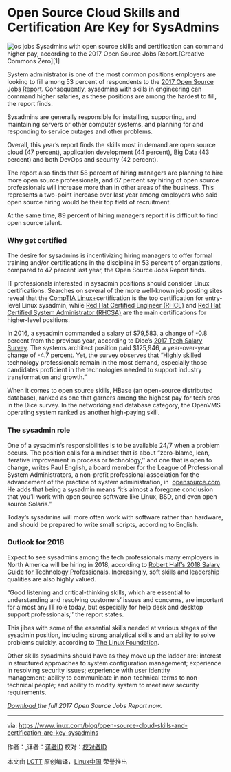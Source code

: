 Open Source Cloud Skills and Certification Are Key for SysAdmins
============================================================


![os jobs](https://www.linux.com/sites/lcom/files/styles/rendered_file/public/open-house-sysadmin.jpg?itok=i5FHc3lu "os jobs")
Sysadmins with open source skills and certification can command higher pay, according to the 2017 Open Source Jobs Report.[Creative Commons Zero][1]

System administrator is one of the most common positions employers are looking to fill among 53 percent of respondents to the [2017 Open Source Jobs Report][3]. Consequently, sysadmins with skills in engineering can command higher salaries, as these positions are among the hardest to fill, the report finds.

Sysadmins are generally responsible for installing, supporting, and maintaining servers or other computer systems, and planning for and responding to service outages and other problems.

Overall, this year’s report finds the skills most in demand are open source cloud (47 percent), application development (44 percent), Big Data (43 percent) and both DevOps and security (42 percent).

The report also finds that 58 percent of hiring managers are planning to hire more open source professionals, and 67 percent say hiring of open source professionals will increase more than in other areas of the business. This represents a two-point increase over last year among employers who said open source hiring would be their top field of recruitment.

At the same time, 89 percent of hiring managers report it is difficult to find open source talent.

### Why get certified

The desire for sysadmins is incentivizing hiring managers to offer formal training and/or certifications in the discipline in 53 percent of organizations, compared to 47 percent last year, the Open Source Jobs Report finds.

IT professionals interested in sysadmin positions should consider Linux certifications. Searches on several of the more well-known job posting sites reveal that the [CompTIA Linux+][4]certification is the top certification for entry-level Linux sysadmin, while [Red Hat Certified Engineer (RHCE)][5] and [Red Hat Certified System Administrator (RHCSA)][6] are the main certifications for higher-level positions.

In 2016, a sysadmin commanded a salary of $79,583, a change of -0.8 percent from the previous year, according to Dice’s [2017 Tech Salary Survey][7]. The systems architect position paid $125,946, a year-over-year change of -4.7 percent. Yet, the survey observes that “Highly skilled technology professionals remain in the most demand, especially those candidates proficient in the technologies needed to support industry transformation and growth.”

When it comes to open source skills, HBase (an open-source distributed database), ranked as one that garners among the highest pay for tech pros in the Dice survey. In the networking and database category, the OpenVMS operating system ranked as another high-paying skill.

### The sysadmin role

One of a sysadmin’s responsibilities is to be available 24/7 when a problem occurs. The position calls for a mindset that is about “zero-blame, lean, iterative improvement in process or technology,’’ and one that is open to change, writes Paul English, a board member for the League of Professional System Administrators, a non-profit professional association for the advancement of the practice of system administration, in  [opensource.com][8]. He adds that being a sysadmin means “it’s almost a foregone conclusion that you’ll work with open source software like Linux, BSD, and even open source Solaris.”

Today’s sysadmins will more often work with software rather than hardware, and should be prepared to write small scripts, according to English.

### Outlook for 2018

Expect to see sysadmins among the tech professionals many employers in North America will be hiring in 2018, according to [Robert Half’s 2018 Salary Guide for Technology Professionals][9]. Increasingly, soft skills and leadership qualities are also highly valued.

“Good listening and critical-thinking skills, which are essential to understanding and resolving customers’ issues and concerns, are important for almost any IT role today, but especially for help desk and desktop support professionals,’’ the report states.

This jibes with some of the essential skills needed at various stages of the sysadmin position, including strong analytical skills and an ability to solve problems quickly, according to [The Linux Foundation][10].

Other skills sysadmins should have as they move up the ladder are: interest in structured approaches to system configuration management; experience in resolving security issues; experience with user identity management; ability to communicate in non-technical terms to non-technical people; and ability to modify system to meet new security requirements.

 _[Download ][11]the full 2017 Open Source Jobs Report now._

--------------------------------------------------------------------------------

via: https://www.linux.com/blog/open-source-cloud-skills-and-certification-are-key-sysadmins

作者：[ ][a]
译者：[译者ID](https://github.com/译者ID)
校对：[校对者ID](https://github.com/校对者ID)

本文由 [LCTT](https://github.com/LCTT/TranslateProject) 原创编译，[Linux中国](https://linux.cn/) 荣誉推出

[a]:
[1]:https://www.linux.com/licenses/category/creative-commons-zero
[2]:https://www.linux.com/files/images/open-house-sysadminjpg
[3]:https://www.linuxfoundation.org/blog/2017-jobs-report-highlights-demand-open-source-skills/
[4]:https://certification.comptia.org/certifications/linux?tracking=getCertified/certifications/linux.aspx
[5]:https://www.redhat.com/en/services/certification/rhce
[6]:https://www.redhat.com/en/services/certification/rhcsa
[7]:http://marketing.dice.com/pdf/Dice_TechSalarySurvey_2017.pdf?aliId=105832232
[8]:https://opensource.com/article/17/7/truth-about-sysadmins
[9]:https://www.roberthalf.com/salary-guide/technology
[10]:https://www.linux.com/learn/10-essential-skills-novice-junior-and-senior-sysadmins%20%20
[11]:http://bit.ly/2017OSSjobsreport
